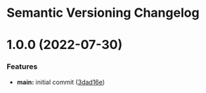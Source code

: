 # Semantic Versioning Changelog

# 1.0.0 (2022-07-30)


### Features

* **main:** initial commit ([3dad16e](https://github.com/dmorina/semantic-release-test/commit/3dad16ef71d23d6fcd1390220b850e224befe8f0))
